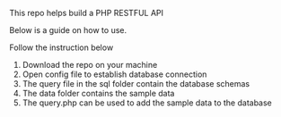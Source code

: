 This repo helps build a PHP RESTFUL API

Below is a guide on how to use.

Follow the instruction below
1. Download the repo on your machine
2. Open config file to establish database connection
3. The query file in the sql folder contain the database schemas
4. The data folder contains the sample data
5. The query.php can be used to add the sample data to the database